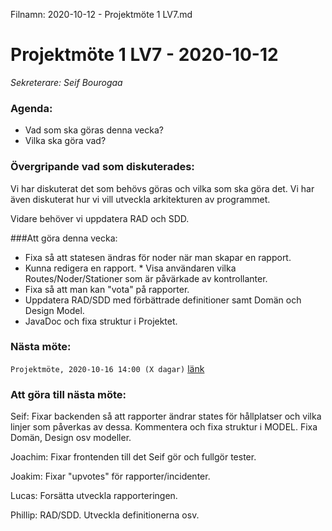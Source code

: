 Filnamn: 2020-10-12 - Projektmöte 1 LV7.md

# Projektmöte 1 LV7 - 2020-10-12
*Sekreterare: Seif Bourogaa*

### Agenda:
- Vad som ska göras denna vecka?
- Vilka ska göra vad?

### Övergripande vad som diskuterades:

Vi har diskuterat det som behövs göras och vilka som ska göra det. Vi har även diskuterat hur vi 
vill utveckla arkitekturen av programmet. 

Vidare behöver vi uppdatera RAD och SDD.

###Att göra denna vecka: 

* Fixa så att statesen ändras för noder när man skapar en rapport. 
* Kunna redigera en rapport. 
* Visa användaren vilka Routes/Noder/Stationer som är påvärkade av kontrollanter.
* Fixa så att man kan "vota" på rapporter. 
* Uppdatera RAD/SDD med förbättrade definitioner samt Domän och Design Model. 
* JavaDoc och fixa struktur i Projektet.

### Nästa möte:
```Projektmöte, 2020-10-16 14:00 (X dagar)``` [länk](#)

### Att göra till nästa möte:
Seif: Fixar backenden så att rapporter ändrar states för hållplatser och vilka linjer som påverkas av dessa. Kommentera och fixa struktur i MODEL. Fixa Domän, Design osv modeller. 

Joachim: Fixar frontenden till det Seif gör och fullgör tester. 

Joakim: Fixar "upvotes" för rapporter/incidenter. 

Lucas: Forsätta utveckla rapporteringen. 

Phillip: RAD/SDD. Utveckla definitionerna osv.
